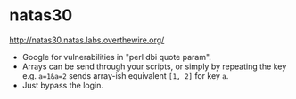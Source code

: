 # natas30

http://natas30.natas.labs.overthewire.org/

* Google for vulnerabilities in "perl dbi quote param".
* Arrays can be send through your scripts, or simply by repeating the key e.g. `a=1&a=2` sends array-ish equivalent `[1, 2]` for key `a`.
* Just bypass the login.
